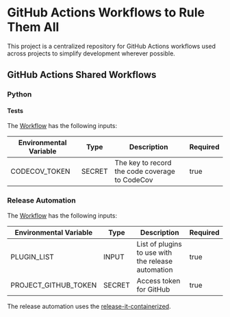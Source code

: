 # GitHub Actions Workflows to Rule Them All

This project is a centralized repository for GitHub Actions workflows used across projects to simplify development wherever possible.

## GitHub Actions Shared Workflows

### Python

#### Tests

The [Workflow](./.github/workflows/shared-python-tests.yml) has the following inputs:

| Environmental Variable | Type   | Description                                    | Required |
| ---------------------- | ------ | ---------------------------------------------- | -------- |
| CODECOV_TOKEN          | SECRET | The key to record the code coverage to CodeCov | true     |

### Release Automation

The [Workflow](./.github/workflows/shared-release-automation.yml) has the following inputs:

| Environmental Variable | Type   | Description                                        | Required |
| ---------------------- | ------ | -------------------------------------------------- | -------- |
| PLUGIN_LIST            | INPUT  | List of plugins to use with the release automation | true     |
| PROJECT_GITHUB_TOKEN   | SECRET | Access token for GitHub                            | true     |

The release automation uses the [release-it-containerized](https://github.com/juancarlosjr97/release-it-containerized).
